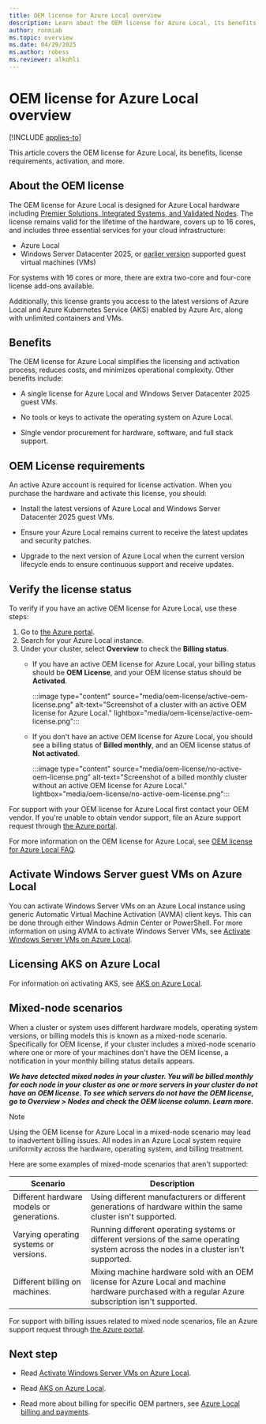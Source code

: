```yaml
---
title: OEM license for Azure Local overview
description: Learn about the OEM license for Azure Local, its benefits, license requirements, activation, and more.
author: ronmiab
ms.topic: overview
ms.date: 04/29/2025
ms.author: robess
ms.reviewer: alkohli
---
```


# OEM license for Azure Local overview

[!INCLUDE [applies-to](./includes/hci-applies-to-23h2.md)]

This article covers the OEM license for Azure Local, its benefits, license requirements, activation, and more.

## About the OEM license

The OEM license for Azure Local is designed for Azure Local hardware including [Premier Solutions, Integrated Systems, and Validated Nodes](https://azurestackhcisolutions.azure.microsoft.com/#/catalog?systemType=PremierSolution). The license remains valid for the lifetime of the hardware, covers up to 16 cores, and includes three essential services for your cloud infrastructure:

- Azure Local
- Windows Server Datacenter 2025, or [earlier version](/windows-server/get-started/automatic-vm-activation?tabs=server2025) supported guest virtual machines (VMs)

For systems with 16 cores or more, there are extra two-core and four-core license add-ons available.

 Additionally, this license grants you access to the latest versions of Azure Local and Azure Kubernetes Service (AKS) enabled by Azure Arc, along with unlimited containers and VMs.

## Benefits

The OEM license for Azure Local simplifies the licensing and activation process, reduces costs, and minimizes operational complexity. Other benefits include:

- A single license for Azure Local and Windows Server Datacenter 2025 guest VMs.

- No tools or keys to activate the operating system on Azure Local.

- Single vendor procurement for hardware, software, and full stack support.

## OEM License requirements

An active Azure account is required for license activation. When you purchase the hardware and activate this license, you should:

- Install the latest versions of Azure Local and Windows Server Datacenter 2025 guest VMs.

- Ensure your Azure Local remains current to receive the latest updates and security patches.

- Upgrade to the next version of Azure Local when the current version lifecycle ends to ensure continuous support and receive updates.

## Verify the license status

To verify if you have an active OEM license for Azure Local, use these steps:

1. Go to [the Azure portal](https://portal.azure.com).
2. Search for your Azure Local instance.
3. Under your cluster, select **Overview** to check the **Billing status**.
    - If you have an active OEM license for Azure Local, your billing status should be **OEM License**, and your OEM license status should be **Activated**.

        :::image type="content" source="media/oem-license/active-oem-license.png" alt-text="Screenshot of a cluster with an active OEM license for Azure Local." lightbox="media/oem-license/active-oem-license.png":::

    - If you don't have an active OEM license for Azure Local, you should see a billing status of **Billed monthly**, and an OEM license status of **Not activated**.

        :::image type="content" source="media/oem-license/no-active-oem-license.png" alt-text="Screenshot of a billed monthly cluster without an active OEM license for Azure Local." lightbox="media/oem-license/no-active-oem-license.png":::

For support with your OEM license for Azure Local first contact your OEM vendor. If you're unable to obtain vendor support, file an Azure support request through [the Azure portal](https://portal.azure.com/).

For more information on the OEM license for Azure Local, see [OEM license for Azure Local FAQ](./license-billing.yml).

## Activate Windows Server guest VMs on Azure Local

You can activate Windows Server VMs on an Azure Local instance using generic Automatic Virtual Machine Activation (AVMA) client keys. This can be done through either Windows Admin Center or PowerShell. For more information on using AVMA to activate Windows Server VMs, see [Activate Windows Server VMs on Azure Local](manage/vm-activate.md#activate-azure-hybrid-benefit-through-avma).

## Licensing AKS on Azure Local

For information on activating AKS, see [AKS on Azure Local](/azure/aks/hybrid/aks-create-clusters-portal).

## Mixed-node scenarios

When a cluster or system uses different hardware models, operating system versions, or billing models this is known as a mixed-node scenario. Specifically for OEM license, if your cluster includes a mixed-node scenario where one or more of your machines don't have the OEM license, a notification in your monthly billing status details appears.

***We have detected mixed nodes in your cluster. You will be billed monthly for each node in your cluster as one or more servers in your cluster do not have an OEM license. To see which servers do not have the OEM license, go to Overview > Nodes and check the OEM license column. Learn more.***

> [!NOTE]
> Using the OEM license for Azure Local in a mixed-node scenario may lead to inadvertent billing issues. All nodes in an Azure Local system require uniformity across the hardware, operating system, and billing treatment.

Here are some examples of mixed-mode scenarios that aren't supported:

| Scenario                                | Description         |
|-----------------------------------------|---------------------|
|Different hardware models or generations. | Using different manufacturers or different generations of hardware within the same cluster isn't supported.|
|Varying operating systems or versions.    | Running different operating systems or different versions of the same operating system across the nodes in a cluster isn't supported.|
|Different billing on machines.        | Mixing machine hardware sold with an OEM license for Azure Local and machine hardware purchased with a regular Azure subscription isn't supported.|

For support with billing issues related to mixed node scenarios, file an Azure support request through [the Azure portal](https://portal.azure.com).

## Next step

- Read [Activate Windows Server VMs on Azure Local](/azure-stack/hci/manage/vm-activate?tabs=azure-portal).

- Read [AKS on Azure Local](/azure/aks/hybrid/aks-create-clusters-portal).

- Read more about billing for specific OEM partners, see [Azure Local billing and payments](./concepts/billing.md).